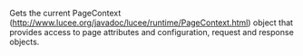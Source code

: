 Gets the current PageContext (http://www.lucee.org/javadoc/lucee/runtime/PageContext.html) object that provides access to page attributes and configuration, request and response objects.